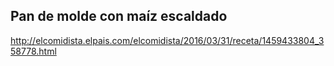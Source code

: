## Pan de molde con maíz escaldado

http://elcomidista.elpais.com/elcomidista/2016/03/31/receta/1459433804_358778.html
